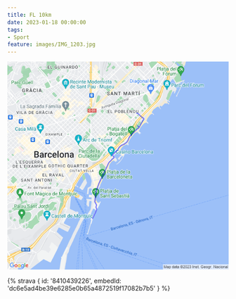 ```yaml
---
title: FL 10km
date: 2023-01-18 00:00:00
tags:
- Sport
feature: images/IMG_1203.jpg
---
```


<!--more-->

![](images/20230118-activity-map.png)

{% strava { id: '8410439226', embedId: 'dc6e5ad4be39e6285e0b65a4872519f17082b7b5' } %}
